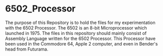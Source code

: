 # 6502_Processor
The purpose of this Repository is to hold the files for my experimentation with the 6502 Processor. 
The 6502 is an 8-bit Microprocessor which launched in 1975. The files in this repository should mainly consist of Assembly Language written for the 6502 Processor. This Processor have been used in the Commodore 64, Apple 2 computer, and even in Bender's head from Futurama.

